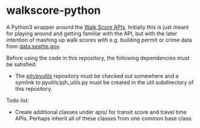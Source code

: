walkscore-python
================

A Python3 wrapper around the [Walk Score APIs](http://www.walkscore.com/professional/developers.php). Initially this is just meant for playing around and getting familiar with the API, but with the later intention of mashing up walk scores with e.g. building permit or crime data from [data.seattle.gov](http://www.data.seattle.gov).

Before using the code in this repository, the following dependencies must be satisfied:
* The [pjh/pyutils](https://github.com/pjh/pyutils) repository must be checked out somewhere and a symlink to pyutils/pjh_utils.py must be created in the util subdirectory of this repository.

Todo list:
* Create additional classes under apis/ for transit score and travel time APIs. Perhaps inherit all of these classes from one common base class.

